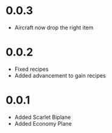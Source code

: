 # 0.0.3

* Aircraft now drop the right item

# 0.0.2

* Fixed recipes
* Added advancement to gain recipes

# 0.0.1

* Added Scarlet Biplane
* Added Economy Plane